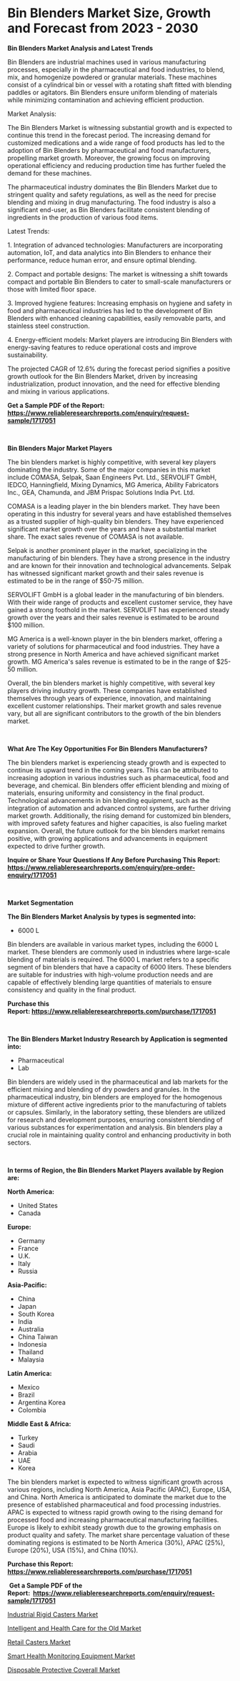 <p><h1>Bin Blenders Market Size, Growth and Forecast from 2023 - 2030</h1></p><p><strong>Bin Blenders Market Analysis and Latest Trends</strong></p>
<p><p>Bin Blenders are industrial machines used in various manufacturing processes, especially in the pharmaceutical and food industries, to blend, mix, and homogenize powdered or granular materials. These machines consist of a cylindrical bin or vessel with a rotating shaft fitted with blending paddles or agitators. Bin Blenders ensure uniform blending of materials while minimizing contamination and achieving efficient production.</p><p>Market Analysis:</p><p>The Bin Blenders Market is witnessing substantial growth and is expected to continue this trend in the forecast period. The increasing demand for customized medications and a wide range of food products has led to the adoption of Bin Blenders by pharmaceutical and food manufacturers, propelling market growth. Moreover, the growing focus on improving operational efficiency and reducing production time has further fueled the demand for these machines.</p><p>The pharmaceutical industry dominates the Bin Blenders Market due to stringent quality and safety regulations, as well as the need for precise blending and mixing in drug manufacturing. The food industry is also a significant end-user, as Bin Blenders facilitate consistent blending of ingredients in the production of various food items.</p><p>Latest Trends:</p><p>1. Integration of advanced technologies: Manufacturers are incorporating automation, IoT, and data analytics into Bin Blenders to enhance their performance, reduce human error, and ensure optimal blending.</p><p>2. Compact and portable designs: The market is witnessing a shift towards compact and portable Bin Blenders to cater to small-scale manufacturers or those with limited floor space.</p><p>3. Improved hygiene features: Increasing emphasis on hygiene and safety in food and pharmaceutical industries has led to the development of Bin Blenders with enhanced cleaning capabilities, easily removable parts, and stainless steel construction.</p><p>4. Energy-efficient models: Market players are introducing Bin Blenders with energy-saving features to reduce operational costs and improve sustainability.</p><p>The projected CAGR of 12.6% during the forecast period signifies a positive growth outlook for the Bin Blenders Market, driven by increasing industrialization, product innovation, and the need for effective blending and mixing in various applications.</p></p>
<p><strong>Get a Sample PDF of the Report:&nbsp; <a href="https://www.reliableresearchreports.com/enquiry/request-sample/1717051">https://www.reliableresearchreports.com/enquiry/request-sample/1717051</a></strong></p>
<p>&nbsp;</p>
<p><strong>Bin Blenders Major Market Players</strong></p>
<p><p>The bin blenders market is highly competitive, with several key players dominating the industry. Some of the major companies in this market include COMASA, Selpak, Saan Engineers Pvt. Ltd., SERVOLIFT GmbH, IEDCO, Hanningfield, Mixing Dynamics, MG America, Ability Fabricators Inc., GEA, Chamunda, and JBM Prispac Solutions India Pvt. Ltd.</p><p>COMASA is a leading player in the bin blenders market. They have been operating in this industry for several years and have established themselves as a trusted supplier of high-quality bin blenders. They have experienced significant market growth over the years and have a substantial market share. The exact sales revenue of COMASA is not available.</p><p>Selpak is another prominent player in the market, specializing in the manufacturing of bin blenders. They have a strong presence in the industry and are known for their innovation and technological advancements. Selpak has witnessed significant market growth and their sales revenue is estimated to be in the range of $50-75 million.</p><p>SERVOLIFT GmbH is a global leader in the manufacturing of bin blenders. With their wide range of products and excellent customer service, they have gained a strong foothold in the market. SERVOLIFT has experienced steady growth over the years and their sales revenue is estimated to be around $100 million.</p><p>MG America is a well-known player in the bin blenders market, offering a variety of solutions for pharmaceutical and food industries. They have a strong presence in North America and have achieved significant market growth. MG America's sales revenue is estimated to be in the range of $25-50 million.</p><p>Overall, the bin blenders market is highly competitive, with several key players driving industry growth. These companies have established themselves through years of experience, innovation, and maintaining excellent customer relationships. Their market growth and sales revenue vary, but all are significant contributors to the growth of the bin blenders market.</p></p>
<p>&nbsp;</p>
<p><strong>What Are The Key Opportunities For Bin Blenders Manufacturers?</strong></p>
<p><p>The bin blenders market is experiencing steady growth and is expected to continue its upward trend in the coming years. This can be attributed to increasing adoption in various industries such as pharmaceutical, food and beverage, and chemical. Bin blenders offer efficient blending and mixing of materials, ensuring uniformity and consistency in the final product. Technological advancements in bin blending equipment, such as the integration of automation and advanced control systems, are further driving market growth. Additionally, the rising demand for customized bin blenders, with improved safety features and higher capacities, is also fueling market expansion. Overall, the future outlook for the bin blenders market remains positive, with growing applications and advancements in equipment expected to drive further growth.</p></p>
<p><strong>Inquire or Share Your Questions If Any Before Purchasing This Report: <a href="https://www.reliableresearchreports.com/enquiry/pre-order-enquiry/1717051">https://www.reliableresearchreports.com/enquiry/pre-order-enquiry/1717051</a></strong></p>
<p>&nbsp;</p>
<p><strong>Market Segmentation</strong></p>
<p><strong>The Bin Blenders Market Analysis by types is segmented into:</strong></p>
<p><ul><li>6000 L</li></ul></p>
<p><p>Bin blenders are available in various market types, including the 6000 L market. These blenders are commonly used in industries where large-scale blending of materials is required. The 6000 L market refers to a specific segment of bin blenders that have a capacity of 6000 liters. These blenders are suitable for industries with high-volume production needs and are capable of effectively blending large quantities of materials to ensure consistency and quality in the final product.</p></p>
<p><strong>Purchase this Report:&nbsp;<a href="https://www.reliableresearchreports.com/purchase/1717051">https://www.reliableresearchreports.com/purchase/1717051</a></strong></p>
<p>&nbsp;</p>
<p><strong>The Bin Blenders Market Industry Research by Application is segmented into:</strong></p>
<p><ul><li>Pharmaceutical</li><li>Lab</li></ul></p>
<p><p>Bin blenders are widely used in the pharmaceutical and lab markets for the efficient mixing and blending of dry powders and granules. In the pharmaceutical industry, bin blenders are employed for the homogenous mixture of different active ingredients prior to the manufacturing of tablets or capsules. Similarly, in the laboratory setting, these blenders are utilized for research and development purposes, ensuring consistent blending of various substances for experimentation and analysis. Bin blenders play a crucial role in maintaining quality control and enhancing productivity in both sectors.</p></p>
<p>&nbsp;</p>
<p><strong>In terms of Region, the Bin Blenders Market Players available by Region are:</strong></p>
<p>
    <p> <strong> North America: </strong>
        <ul>
            <li>United States</li>
            <li>Canada</li>
        </ul>
        </p> 
    <p> <strong> Europe: </strong>
        <ul>
            <li>Germany</li>
            <li>France</li>
            <li>U.K.</li>
            <li>Italy</li>
            <li>Russia</li>
        </ul>
        </p> 
    <p> <strong> Asia-Pacific: </strong>
        <ul>
            <li>China</li>
            <li>Japan</li>
            <li>South Korea</li>
            <li>India</li>
            <li>Australia</li>
            <li>China Taiwan</li>
            <li>Indonesia</li>
            <li>Thailand</li>
            <li>Malaysia</li>
        </ul>
        </p> 
    <p> <strong> Latin America: </strong>
        <ul>
            <li>Mexico</li>
            <li>Brazil</li>
            <li>Argentina Korea</li>
            <li>Colombia</li>
        </ul>
        </p> 
    <p> <strong> Middle East & Africa: </strong>
        <ul>
            <li>Turkey</li>
            <li>Saudi</li>
            <li>Arabia</li>
            <li>UAE</li>
            <li>Korea</li>
        </ul>
    </p>
    </p>
<p><p>The bin blenders market is expected to witness significant growth across various regions, including North America, Asia Pacific (APAC), Europe, USA, and China. North America is anticipated to dominate the market due to the presence of established pharmaceutical and food processing industries. APAC is expected to witness rapid growth owing to the rising demand for processed food and increasing pharmaceutical manufacturing facilities. Europe is likely to exhibit steady growth due to the growing emphasis on product quality and safety. The market share percentage valuation of these dominating regions is estimated to be North America (30%), APAC (25%), Europe (20%), USA (15%), and China (10%).</p></p>
<p><strong>Purchase this Report: <a href="https://www.reliableresearchreports.com/purchase/1717051">https://www.reliableresearchreports.com/purchase/1717051</a></strong></p>
<p>&nbsp;<strong>Get a Sample PDF of the Report:&nbsp;&nbsp;<a href="https://www.reliableresearchreports.com/enquiry/request-sample/1717051">https://www.reliableresearchreports.com/enquiry/request-sample/1717051</a></strong></p>
<p><strong></strong></p>
<p><p><a href="https://github.com/gshchiplitsov/Market-Research-Report-List-1/blob/main/industrial-rigid-casters-market.md">Industrial Rigid Casters Market</a></p><p><a href="https://medium.com/@eloisadavis6326/intelligent-and-health-care-for-the-old-market-trends-and-market-analysis-forecasted-for-period-bc997f5235fc">Intelligent and Health Care for the Old Market</a></p><p><a href="https://github.com/ambrozg/Market-Research-Report-List-1/blob/main/retail-casters-market.md">Retail Casters Market</a></p><p><a href="https://medium.com/@staceyhilll3626/smart-health-monitoring-equipment-market-size-cagr-trends-2024-2030-57a6c3473e87">Smart Health Monitoring Equipment Market</a></p><p><a href="https://www.linkedin.com/pulse/disposable-protective-coverall-market-size-share-amp-trends-6tkaf/">Disposable Protective Coverall Market</a></p></p>